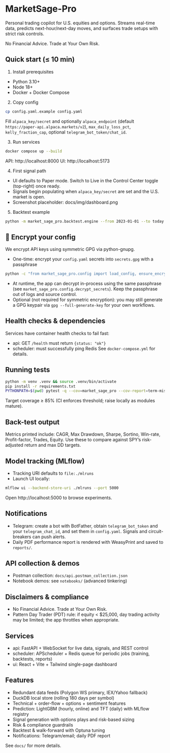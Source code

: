 # MarketSage-Pro

Personal trading copilot for U.S. equities and options. Streams real-time data, predicts next-hour/next-day moves, and surfaces trade setups with strict risk controls.

No Financial Advice. Trade at Your Own Risk.

## Quick start (≤ 10 min)

1) Install prerequisites
- Python 3.10+
- Node 18+
- Docker + Docker Compose

2) Copy config
```bash
cp config.yaml.example config.yaml
```
Fill `alpaca_key/secret` and optionally `alpaca_endpoint` (default `https://paper-api.alpaca.markets/v2`), `max_daily_loss_pct`, `kelly_fraction_cap`, optional `telegram_bot_token/chat_id`.

3) Run services
```bash
docker compose up --build
```
API: http://localhost:8000
UI: http://localhost:5173

4) First signal path
- UI defaults to Paper mode. Switch to Live in the Control Center toggle (top-right) once ready.
- Signals begin populating when `alpaca_key/secret` are set and the U.S. market is open.
- Screenshot placeholder: docs/img/dashboard.png

5) Backtest example
```bash
python -m market_sage_pro.backtest.engine --from 2023-01-01 --to today --symbols AAPL,MSFT
```

## 🔐 Encrypt your config
We encrypt API keys using symmetric GPG via python-gnupg.

- One-time: encrypt your `config.yaml` secrets into `secrets.gpg` with a passphrase
```bash
python -c "from market_sage_pro.config import load_config, ensure_encrypted_secrets; ensure_encrypted_secrets(load_config('config.yaml'), passphrase='YOUR_STRONG_PASSPHRASE')"
```
- At runtime, the app can decrypt in-process using the same passphrase (see `market_sage_pro.config.decrypt_secrets`). Keep the passphrase out of logs and source control.
- Optional (not required for symmetric encryption): you may still generate a GPG keypair via `gpg --full-generate-key` for your own workflows.

## Health checks & dependencies
Services have container health checks to fail fast:
- api: GET `/health` must return `{status: "ok"}`
- scheduler: must successfully ping Redis
See `docker-compose.yml` for details.

## Running tests
```bash
python -m venv .venv && source .venv/bin/activate
pip install -r requirements.txt
PYTHONPATH=$(pwd) pytest -q --cov=market_sage_pro --cov-report=term-missing
```
Target coverage ≥ 85% (CI enforces threshold; raise locally as modules mature).

## Back-test output
Metrics printed include: CAGR, Max Drawdown, Sharpe, Sortino, Win-rate, Profit-factor, Trades, Equity. Use these to compare against SPY’s risk-adjusted return and max DD targets.

## Model tracking (MLflow)
- Tracking URI defaults to `file:./mlruns`
- Launch UI locally:
```bash
mlflow ui --backend-store-uri ./mlruns --port 5000
```
Open http://localhost:5000 to browse experiments.

## Notifications
- Telegram: create a bot with BotFather, obtain `telegram_bot_token` and your `telegram_chat_id`, and set them in `config.yaml`. Signals and circuit-breakers can push alerts.
- Daily PDF performance report is rendered with WeasyPrint and saved to `reports/`.

## API collection & demos
- Postman collection: `docs/api.postman_collection.json`
- Notebook demos: see `notebooks/` (advanced tinkering)

## Disclaimers & compliance
- No Financial Advice. Trade at Your Own Risk.
- Pattern Day Trader (PDT) rule: if equity < $25,000, day trading activity may be limited; the app throttles when appropriate.

## Services
- api: FastAPI + WebSocket for live data, signals, and REST control
- scheduler: APScheduler + Redis queue for periodic jobs (training, backtests, reports)
- ui: React + Vite + Tailwind single-page dashboard

## Features
- Redundant data feeds (Polygon WS primary, IEX/Yahoo fallback)
- DuckDB local store (rolling 180 days per symbol)
- Technical + order-flow + options + sentiment features
- Prediction: LightGBM (hourly, online) and TFT (daily) with MLflow registry
- Signal generation with options plays and risk-based sizing
- Risk & compliance guardrails
- Backtest & walk-forward with Optuna tuning
- Notifications: Telegram/email; daily PDF report

See `docs/` for more details.